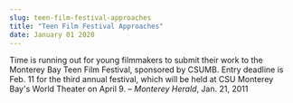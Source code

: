```yaml
---
slug: teen-film-festival-approaches
title: "Teen Film Festival Approaches"
date: January 01 2020
---
```


 
<p>
  Time is running out for young filmmakers to submit their work to the Monterey
  Bay Teen Film Festival, sponsored by CSUMB. Entry deadline is Feb. 11 for the
  third annual festival, which will be held at CSU Monterey Bay's World Theater
  on April 9. – <em>Monterey Herald</em>, Jan. 21, 2011
</p>
 
